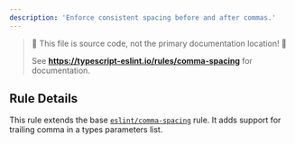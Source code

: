 ```yaml
---
description: 'Enforce consistent spacing before and after commas.'
---
```


> 🛑 This file is source code, not the primary documentation location! 🛑
>
> See **https://typescript-eslint.io/rules/comma-spacing** for documentation.

## Rule Details

This rule extends the base [`eslint/comma-spacing`](https://eslint.org/docs/rules/comma-spacing) rule.
It adds support for trailing comma in a types parameters list.

